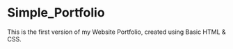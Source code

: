 # Simple_Portfolio

This is the first version of my Website Portfolio, created using Basic HTML &amp; CSS.
